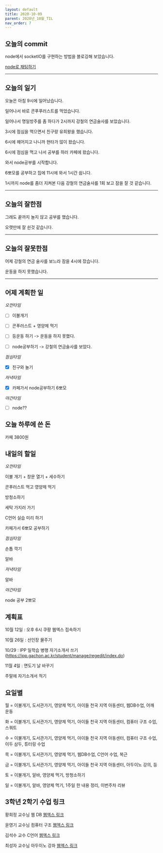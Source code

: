 ```yaml
---
layout: default
title: 2020-10-09
parent: 2020년_10월_TIL
nav_order: 7
---
```


## 오늘의 commit

node에서 socketIO를 구현하는 방법을 블로깅해 보았습니다.

[node로 채팅하기](https://c0dewave.github.io/docs/16-nodeJS/016-node-SocketIO%EB%AA%A8%EB%93%88/)

---

## 오늘의 일기

오늘은 아침 9시에 일어났습니다.

일어나서 바로 콘푸푸러스트를 먹었습니다.

일어나서 명일방주를 좀 하다가 2시까지 강철의 연금술사를 보았습니다.

3시에 점심을 먹으면서 친구랑 유희왕을 했습니다.

6시에 헤어지고 나니까 현타가 많이 왔습니다.

6시에 점심을 먹고 나서 공부를 하러 카페에 왔습니다.

와서 node공부를 시작합니다.

6뽀모를 공부하고 집에 11시에 와서 1시간 쉽니다.

1시까지 node를 좀더 지켜본 다음 강철의 연금술사를 1회 보고 잠을 잘 것 같습니다.

---

## 오늘의 잘한점

그래도 끝까지 놀지 않고 공부를 했습니다.

오랫만에 잘 쉰것 같습니다.

---

## 오늘의 잘못한점

어제 강철의 연금 술사를 보느라 잠을 4시에 잤습니다.

운동을 하지 못했습니다.

---

## 어제 계획한 일

*오전타임*

- [ ] 이불개기

- [ ] 콘푸러스트 + 영양제 먹기

- [ ] 등운동 하기 -> 운동을 하지 못했다.

- [ ] node공부하기 -> 강철의 연금술사를 보았다.

*점심타임*

- [X] 친구와 놀기

*저녁타임*

- [X] 카페가서 node공부하기 6뽀모

*야간타임*

- [ ] node??

## 오늘 하루에 쓴 돈

카페 3800원

## 내일의 할일

*오전타임*

이불 개기 + 창문 열기 + 세수하기

콘푸러스트 먹고 영양제 먹기

방청소하기

세탁 가지러 가기

C언어 실습 미리 하기

카페가서 6뽀모 공부하기

*점심타임*

손톱 깍기

알바

*저녁타임*

알바

*야간타임*

node 공부 2뽀모

## 계획표

10월 12일 : 오후 6시 쿠팡 웹엑스 접속하기

10월 26일 : 선인장 물주기

10/29 : IPP 일학습 병행 자기소개서 쓰기(https://ipp.gachon.ac.kr/student/manage/regedit/index.do)

11월 4일 : 면도기 날 바꾸기

주말에 자기소개서 적기

## 요일별

월 = 이불개기, 도서관가기, 영양제 먹기, 아이들 천국 지역 아동센터, 웹DB수업, 어깨운동

화 = 이불개기, 도서관가기, 영양제 먹기, 아이들 천국 지역 아동센터, 컴퓨터 구조 수업, 스쿼트

수 = 이불개기, 도서관가기, 영양제 먹기, 아이들 천국 지역 아동센터, 컴퓨터 구조 수업, 이두 삼두, 튜터링 수업

목 = 이불개기, 도서관가기, 영양제 먹기, 웹DB수업, C언어 수업, 복근

금 = 이불개기, 도서관가기, 영양제 먹기, 아이들 천국 지역 아동센터, 아두이노 강의, 등

토 = 이불개기, 알바, 영양제 먹기, 방청소하기

일 = 이불개기, 알바, 영양제 먹기, 1주일 한 내용 정리, 이번주차 리뷰

## 3학년 2학기 수업 링크

황희정 교수님 웹 DB [웹엑스 링크](https://gachon.webex.com/meet/hwanghj)

윤영기 교수님 컴퓨터 구조 [웹엑스 링크](http://gachon.webex.com/meet/ykyoon)

김석수 교수 C언어 [웹엑스 링크](http://gachon.webex.com/meet/sskim)

최성자 교수님 아두이노 강좌 [웹엑스 링크](https://gachon.webex.com/meet/artchoi0g)
